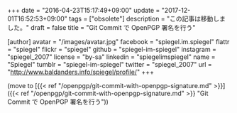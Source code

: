 +++
date = "2016-04-23T15:17:49+09:00"
update = "2017-12-01T16:52:53+09:00"
tags = ["obsolete"]
description = "この記事は移動しました。"
draft = false
title = "Git Commit で OpenPGP 署名を行う"

[author]
  avatar = "/images/avatar.jpg"
  facebook = "spiegel.im.spiegel"
  flattr = "spiegel"
  flickr = "spiegel"
  github = "spiegel-im-spiegel"
  instagram = "spiegel_2007"
  license = "by-sa"
  linkedin = "spiegelimspiegel"
  name = "Spiegel"
  tumblr = "spiegel-im-spiegel"
  twitter = "spiegel_2007"
  url = "http://www.baldanders.info/spiegel/profile/"
+++

(move to [{{< ref "/openpgp/git-commit-with-openpgp-signature.md" >}}]({{< ref "/openpgp/git-commit-with-openpgp-signature.md" >}} "Git Commit で OpenPGP 署名を行う"))
